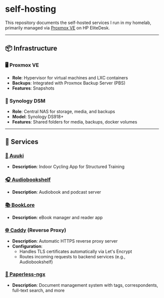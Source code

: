 # self-hosting

This repository documents the self-hosted services I run in my homelab, primarily managed via [Proxmox VE](https://www.proxmox.com/en/) on HP EliteDesk.

---

## 📦 Infrastructure

### 🖥️ Proxmox VE
- **Role**: Hypervisor for virtual machines and LXC containers
- **Backups**: Integrated with Proxmox Backup Server (PBS)
- **Features**: Snapshots

### 📁 Synology DSM
- **Role**: Central NAS for storage, media, and backups
- **Model**: Synology DS918+
- **Features**: Shared folders for media, backups, docker volumes

---

## 🔧 Services

### [🚴 Auuki](https://github.com/dvmarinoff/Auuki)
- **Description**: Indoor Cycling App for Structured Training

### [🎧 Audiobookshelf](https://github.com/advplyr/audiobookshelf)
- **Description**: Audiobook and podcast server

### [📚 BookLore](https://github.com/adityachandelgit/BookLore)
- **Description**: eBook manager and reader app

### [🌐 Caddy](https://github.com/caddyserver/caddy) (Reverse Proxy)
- **Description**: Automatic HTTPS reverse proxy server
- **Configuration**:
  - Handles TLS certificates automatically via Let's Encrypt
  - Routes incoming requests to backend services (e.g., Audiobookshelf)

### [📄 Paperless-ngx](https://github.com/paperless-ngx/paperless-ngx)
- **Description**: Document management system with tags, correspondents, full-text search, and more

